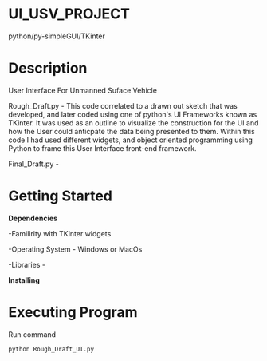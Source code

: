 # UI_USV_PROJECT
python/py-simpleGUI/TKinter

# Description
User Interface For Unmanned Suface Vehicle

Rough_Draft.py - This code correlated to a drawn out sketch that was developed, and later coded using one of python's UI Frameworks known as TKinter. It was used as an outline to visualize the construction for the UI and how the User could anticpate the data being presented to them. Within this code I had used different widgets, and object oriented programming using Python to frame this User Interface front-end framework. 

Final_Draft.py - 


# Getting Started

**Dependencies**

-Familirity with TKinter widgets

-Operating System - Windows or MacOs

-Libraries - 

**Installing**



# Executing Program

Run command

`python Rough_Draft_UI.py` 
